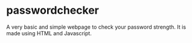 # passwordchecker
A very basic and simple webpage to check your password strength. It is made using HTML and Javascript.
